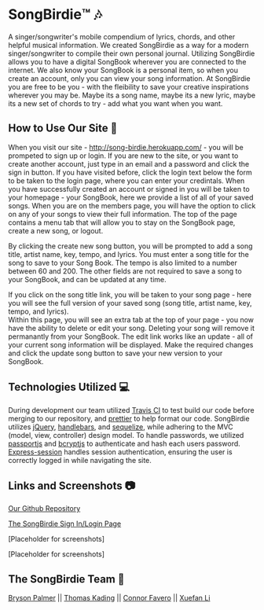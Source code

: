 # SongBirdie™️ 🎶
A singer/songwriter's mobile compendium of lyrics, chords, and other helpful musical information.
We created SongBirdie as a way for a modern singer/songwriter to compile their own personal journal.   Utilizing SongBirdie allows you to have a digital SongBook wherever you are connected to the internet.  We also know your SongBook is a personal item, so when you create an account, only you can view your song information.  At SongBirdie you are free to be you - with the fleibility to save your creative inspirations wherever you may be.  Maybe its a song name, maybe its a new lyric, maybe its a new set of chords to try - add what you want when you want.

## How to Use Our Site 📃
When you visit our site - http://song-birdie.herokuapp.com/ - you will be prompeted to sign up or login.  If you are new to the site, or you want to create another account, just type in an email and a password and click the sign in button.  If you have visited before, click the login text below the form to be taken to the login page, where you can enter your credintals.  When you have successfully created an account or signed in you will be taken to your homepage - your SongBook, here we provide a list of all of your saved songs.  When you are on the members page, you will have the option to click on any of your songs to view their full information.  The top of the page contains a menu tab that will allow you to stay on the SongBook page, create a new song, or logout.  

By clicking the create new song button, you will be prompted to add a song title, artist name, key, tempo, and lyrics.  You must enter a song title for the song to save to your Song Book.  The tempo is also limited to a number between 60 and 200.  The other fields are not required to save a song to your SongBook, and can be updated at any time.  

If you click on the song title link, you will be taken to your song page - here you will see the full version of your saved song (song title, artist name, key, tempo, and lyrics).  
Within this page, you will see an extra tab at the top of your page - you now have the ability to delete or edit your song.  Deleting your song will remove it permanantly from your SongBook.  The edit link works like an update - all of your current song information will be displayed.  Make the required changes and click the update song button to save your new version to your SongBook.

## Technologies Utilized 💻
 During development our team utilized [Travis CI](https://docs.travis-ci.com/user/for-beginners/) to test build our code before merging to our repository, and [prettier](https://prettier.io/docs/en/) to help format our code. SongBirdie utilizes [jQuery](https://api.jquery.com/), [handlebars](https://handlebarsjs.com/), and [sequelize](https://sequelize.org/master/index.html), while adhering to the MVC (model, view, controller) design model.  To handle passwords, we utilized [passportjs](http://www.passportjs.org/docs/) and [bcryptjs](https://www.npmjs.com/package/bcryptjs) to authenticate and hash each users password.  [Express-session](https://www.npmjs.com/package/express-session) handles session authentication, ensuring the user is correctly logged in while navigating the site.

 ## Links and Screenshots  📷
 [Our Github Repository](https://github.com/Bryson-Palmer/song-bird)

 [The SongBirdie Sign In/Login Page](http://song-birdie.herokuapp.com/)

 [Placeholder for screenshots]

 [Placeholder for screenshots]

## The SongBirdie Team 👥

[Bryson Palmer](https://github.com/Bryson-Palmer) ||
[Thomas Kading](https://github.com/Tskading) ||
[Connor Favero](https://github.com/con0fav) ||
[Xuefan Li](https://github.com/TomxLi) 
